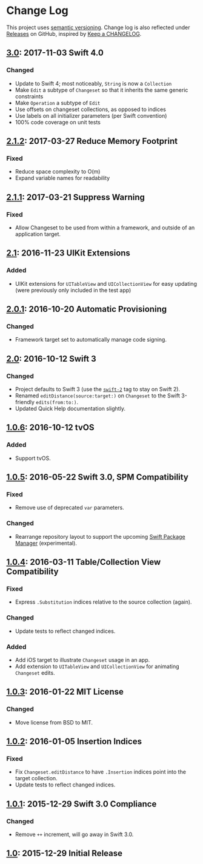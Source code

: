 # Change Log

This project uses [semantic versioning](http://semver.org/). Change log is also reflected under [Releases](https://github.com/osteslag/Changeset/releases) on GitHub, inspired by [Keep a CHANGELOG](http://keepachangelog.com).

## [3.0]: 2017-11-03 Swift 4.0
### Changed
- Update to Swift 4; most noticeably, `String` is now a `Collection`
- Make `Edit` a subtype of `Changeset` so that it inherits the same generic constraints
- Make `Operation` a subtype of `Edit`
- Use offsets on changeset collections, as opposed to indices
- Use labels on all initializer parameters (per Swift convention)
- 100% code coverage on unit tests

## [2.1.2]: 2017-03-27 Reduce Memory Footprint
### Fixed
- Reduce space complexity to O(m)
- Expand variable names for readability

## [2.1.1]: 2017-03-21 Suppress Warning
### Fixed 
- Allow Changeset to be used from within a framework, and outside of an application target.

## [2.1]: 2016-11-23 UIKit Extensions
### Added
- UIKit extensions for `UITableView` and `UICollectionView` for easy updating (were previously only included in the test app)

## [2.0.1]: 2016-10-20 Automatic Provisioning
### Changed
- Framework target set to automatically manage code signing.

## [2.0]: 2016-10-12 Swift 3
### Changed
- Project defaults to Swift 3 (use the [`swift-2`](https://github.com/osteslag/Changeset/tree/swift-2) tag to stay on Swift 2).
- Renamed `editDistance(source:target:)` on `Changeset` to the Swift 3-friendly `edits(from:to:)`.
- Updated Quick Help documentation slightly.

## [1.0.6]: 2016-10-12 tvOS
### Added
- Support tvOS.

## [1.0.5]: 2016-05-22 Swift 3.0, SPM Compatibility
### Fixed
- Remove use of deprecated `var` parameters.
### Changed
- Rearrange repository layout to support the upcoming [Swift Package Manager](https://swift.org/package-manager/) (experimental).

## [1.0.4]: 2016-03-11 Table/Collection View Compatibility
### Fixed
- Express `.Substitution` indices relative to the source collection (again).
### Changed
- Update tests to reflect changed indices.
### Added
- Add iOS target to illustrate `Changeset` usage in an app.
- Add extension to `UITableView` and `UICollectionView` for animating `Changeset` edits.

## [1.0.3]: 2016-01-22 MIT License
### Changed
- Move license from BSD to MIT.

## [1.0.2]: 2016-01-05 Insertion Indices
### Fixed
- Fix `Changeset.editDistance` to have `.Insertion` indices point into the target collection.
- Update tests to reflect changed indices.

## [1.0.1]: 2015-12-29 Swift 3.0 Compliance
### Changed
- Remove `++` increment, will go away in Swift 3.0.

## [1.0]: 2015-12-29 Initial Release

[3.0]: https://github.com/osteslag/Changeset/compare/v2.1.2...v3.0
[2.1.2]: https://github.com/osteslag/Changeset/compare/v2.1.1...v2.1.2
[2.1.1]: https://github.com/osteslag/Changeset/compare/v2.1...v2.1.1
[2.1]: https://github.com/osteslag/Changeset/compare/v2.0.1...v2.1
[2.0.1]: https://github.com/osteslag/Changeset/compare/v2.0...v2.0.1
[2.0]: https://github.com/osteslag/Changeset/compare/v1.0.6...v2.0
[1.0.6]: https://github.com/osteslag/Changeset/compare/v1.0.5...v1.0.6
[1.0.5]: https://github.com/osteslag/Changeset/compare/v1.0.4...v1.0.5
[1.0.4]: https://github.com/osteslag/Changeset/compare/v1.0.3...v1.0.4
[1.0.3]: https://github.com/osteslag/Changeset/compare/v1.0.2...v1.0.3
[1.0.2]: https://github.com/osteslag/Changeset/compare/v1.0.1...v1.0.2
[1.0.1]: https://github.com/osteslag/Changeset/compare/v1.0...v1.0.1
[1.0]: https://github.com/osteslag/Changeset/tree/v1.0
